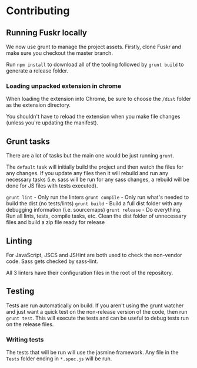 # Contributing

## Running Fuskr locally
We now use grunt to manage the project assets. Firstly, clone Fuskr and make sure you checkout the master branch.

Run `npm install` to download all of the tooling followed by `grunt build` to generate a release folder.

### Loading unpacked extension in chrome
When loading the extension into Chrome, be sure to choose the `/dist` folder as the extension directory.

You shouldn't have to reload the extension when you make file changes (unless you're updating the manifest).

## Grunt tasks
There are a lot of tasks but the main one would be just running `grunt`.

The `default` task will initially build the project and then watch the files for any changes. If you update any files then it will rebuild and run any necessary tasks (i.e. sass will be run for any sass changes, a rebuild will be done for JS files with tests executed).

`grunt lint` - Only run the linters
`grunt compile` - Only run what's needed to build the dist (no tests/lints)
`grunt build` - Build a full dist folder with any debugging information (i.e. sourcemaps)
`grunt release` - Do everything. Run all lints, tests, compile tasks, etc. Clean the dist folder of unnecessary files and build a zip file ready for release

## Linting
For JavaScript, JSCS and JSHint are both used to check the non-vendor code. Sass gets checked by sass-lint.

All 3 linters have their configuration files in the root of the repository.

## Testing
Tests are run automatically on build. If you aren't using the grunt watcher and just want a quick test on the non-release version of the code, then run `grunt test`. This will execute the tests and can be useful to debug tests run on the release files.

### Writing tests
The tests that will be run will use the jasmine framework. Any file in the `Tests` folder ending in `*.spec.js` will be run.
